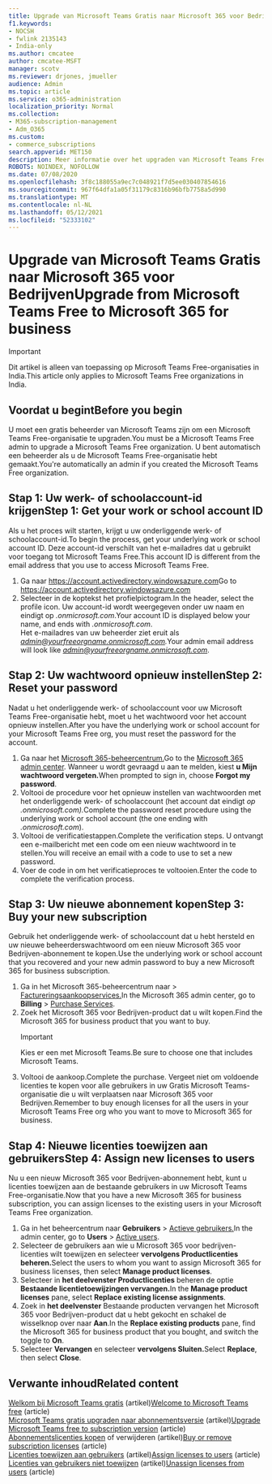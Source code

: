 ```yaml
---
title: Upgrade van Microsoft Teams Gratis naar Microsoft 365 voor Bedrijven
f1.keywords:
- NOCSH
- fwlink 2135143
- India-only
ms.author: cmcatee
author: cmcatee-MSFT
manager: scotv
ms.reviewer: drjones, jmueller
audience: Admin
ms.topic: article
ms.service: o365-administration
localization_priority: Normal
ms.collection:
- M365-subscription-management
- Adm_O365
ms.custom:
- commerce_subscriptions
search.appverid: MET150
description: Meer informatie over het upgraden van Microsoft Teams Free naar een nieuw Microsoft 365 voor Bedrijven-abonnement.
ROBOTS: NOINDEX, NOFOLLOW
ms.date: 07/08/2020
ms.openlocfilehash: 3f8c188055a9ec7c048921f7d5ee030407854616
ms.sourcegitcommit: 967f64dfa1a05f31179c8316b96bfb7758a5d990
ms.translationtype: MT
ms.contentlocale: nl-NL
ms.lasthandoff: 05/12/2021
ms.locfileid: "52333102"
---
```

# <a name="upgrade-from-microsoft-teams-free-to-microsoft-365-for-business"></a><span data-ttu-id="07717-103">Upgrade van Microsoft Teams Gratis naar Microsoft 365 voor Bedrijven</span><span class="sxs-lookup"><span data-stu-id="07717-103">Upgrade from Microsoft Teams Free to Microsoft 365 for business</span></span>

> [!IMPORTANT]
> <span data-ttu-id="07717-104">Dit artikel is alleen van toepassing op Microsoft Teams Free-organisaties in India.</span><span class="sxs-lookup"><span data-stu-id="07717-104">This article only applies to Microsoft Teams Free organizations in India.</span></span>

## <a name="before-you-begin"></a><span data-ttu-id="07717-105">Voordat u begint</span><span class="sxs-lookup"><span data-stu-id="07717-105">Before you begin</span></span>

<span data-ttu-id="07717-106">U moet een gratis beheerder van Microsoft Teams zijn om een Microsoft Teams Free-organisatie te upgraden.</span><span class="sxs-lookup"><span data-stu-id="07717-106">You must be a Microsoft Teams Free admin to upgrade a Microsoft Teams Free organization.</span></span> <span data-ttu-id="07717-107">U bent automatisch een beheerder als u de Microsoft Teams Free-organisatie hebt gemaakt.</span><span class="sxs-lookup"><span data-stu-id="07717-107">You're automatically an admin if you created the Microsoft Teams Free organization.</span></span>

## <a name="step-1-get-your-work-or-school-account-id"></a><span data-ttu-id="07717-108">Stap 1: Uw werk- of schoolaccount-id krijgen</span><span class="sxs-lookup"><span data-stu-id="07717-108">Step 1: Get your work or school account ID</span></span>

<span data-ttu-id="07717-109">Als u het proces wilt starten, krijgt u uw onderliggende werk- of schoolaccount-id.</span><span class="sxs-lookup"><span data-stu-id="07717-109">To begin the process, get your underlying work or school account ID.</span></span> <span data-ttu-id="07717-110">Deze account-id verschilt van het e-mailadres dat u gebruikt voor toegang tot Microsoft Teams Free.</span><span class="sxs-lookup"><span data-stu-id="07717-110">This account ID is different from the email address that you use to access Microsoft Teams Free.</span></span>

1. <span data-ttu-id="07717-111">Ga naar <a href="https://go.microsoft.com/fwlink/p/?linkid=2134797" target="_blank"><https://account.activedirectory.windowsazure.com></a></span><span class="sxs-lookup"><span data-stu-id="07717-111">Go to <a href="https://go.microsoft.com/fwlink/p/?linkid=2134797" target="_blank"><https://account.activedirectory.windowsazure.com></a></span></span>
2. <span data-ttu-id="07717-112">Selecteer in de koptekst het profielpictogram.</span><span class="sxs-lookup"><span data-stu-id="07717-112">In the header, select the profile icon.</span></span> <span data-ttu-id="07717-113">Uw account-id wordt weergegeven onder uw naam en eindigt op *.onmicrosoft.com*.</span><span class="sxs-lookup"><span data-stu-id="07717-113">Your account ID is displayed below your name, and ends with *.onmicrosoft.com*.</span></span>\
    <span data-ttu-id="07717-114">Het e-mailadres van uw beheerder ziet eruit als *admin@yourfreeorgname.onmicrosoft.com.*</span><span class="sxs-lookup"><span data-stu-id="07717-114">Your admin email address will look like *admin@yourfreeorgname.onmicrosoft.com*.</span></span>

## <a name="step-2-reset-your-password"></a><span data-ttu-id="07717-115">Stap 2: Uw wachtwoord opnieuw instellen</span><span class="sxs-lookup"><span data-stu-id="07717-115">Step 2: Reset your password</span></span>

<span data-ttu-id="07717-116">Nadat u het onderliggende werk- of schoolaccount voor uw Microsoft Teams Free-organisatie hebt, moet u het wachtwoord voor het account opnieuw instellen.</span><span class="sxs-lookup"><span data-stu-id="07717-116">After you have the underlying work or school account for your Microsoft Teams Free org, you must reset the password for the account.</span></span>

1. <span data-ttu-id="07717-117">Ga naar het <a href="https://go.microsoft.com/fwlink/p/?linkid=2024339" target="_blank">Microsoft 365-beheercentrum.</a></span><span class="sxs-lookup"><span data-stu-id="07717-117">Go to the <a href="https://go.microsoft.com/fwlink/p/?linkid=2024339" target="_blank">Microsoft 365 admin center</a>.</span></span> <span data-ttu-id="07717-118">Wanneer u wordt gevraagd u aan te melden, kiest **u Mijn wachtwoord vergeten.**</span><span class="sxs-lookup"><span data-stu-id="07717-118">When prompted to sign in, choose **Forgot my password**.</span></span>
2. <span data-ttu-id="07717-119">Voltooi de procedure voor het opnieuw instellen van wachtwoorden met het onderliggende werk- of schoolaccount (het account dat eindigt *op .onmicrosoft.com).*</span><span class="sxs-lookup"><span data-stu-id="07717-119">Complete the password reset procedure using the underlying work or school account (the one ending with *.onmicrosoft.com*).</span></span>
3. <span data-ttu-id="07717-120">Voltooi de verificatiestappen.</span><span class="sxs-lookup"><span data-stu-id="07717-120">Complete the verification steps.</span></span> <span data-ttu-id="07717-121">U ontvangt een e-mailbericht met een code om een nieuw wachtwoord in te stellen.</span><span class="sxs-lookup"><span data-stu-id="07717-121">You will receive an email with a code to use to set a new password.</span></span>
4. <span data-ttu-id="07717-122">Voer de code in om het verificatieproces te voltooien.</span><span class="sxs-lookup"><span data-stu-id="07717-122">Enter the code to complete the verification process.</span></span>

## <a name="step-3-buy-your-new-subscription"></a><span data-ttu-id="07717-123">Stap 3: Uw nieuwe abonnement kopen</span><span class="sxs-lookup"><span data-stu-id="07717-123">Step 3: Buy your new subscription</span></span>

<span data-ttu-id="07717-124">Gebruik het onderliggende werk- of schoolaccount dat u hebt hersteld en uw nieuwe beheerderswachtwoord om een nieuw Microsoft 365 voor Bedrijven-abonnement te kopen.</span><span class="sxs-lookup"><span data-stu-id="07717-124">Use the underlying work or school account that you recovered and your new admin password to buy a new Microsoft 365 for business subscription.</span></span>

1. <span data-ttu-id="07717-125">Ga in het Microsoft 365-beheercentrum naar   >  <a href="https://go.microsoft.com/fwlink/p/?linkid=868433" target="_blank">Factureringsaankoopservices.</a></span><span class="sxs-lookup"><span data-stu-id="07717-125">In the Microsoft 365 admin center, go to **Billing** > <a href="https://go.microsoft.com/fwlink/p/?linkid=868433" target="_blank">Purchase Services</a>.</span></span>
2. <span data-ttu-id="07717-126">Zoek het Microsoft 365 voor Bedrijven-product dat u wilt kopen.</span><span class="sxs-lookup"><span data-stu-id="07717-126">Find the Microsoft 365 for business product that you want to buy.</span></span>
    > [!IMPORTANT]
    > <span data-ttu-id="07717-127">Kies er een met Microsoft Teams.</span><span class="sxs-lookup"><span data-stu-id="07717-127">Be sure to choose one that includes Microsoft Teams.</span></span>
3. <span data-ttu-id="07717-128">Voltooi de aankoop.</span><span class="sxs-lookup"><span data-stu-id="07717-128">Complete the purchase.</span></span> <span data-ttu-id="07717-129">Vergeet niet om voldoende licenties te kopen voor alle gebruikers in uw Gratis Microsoft Teams-organisatie die u wilt verplaatsen naar Microsoft 365 voor Bedrijven.</span><span class="sxs-lookup"><span data-stu-id="07717-129">Remember to buy enough licenses for all the users in your Microsoft Teams Free org who you want to move to Microsoft 365 for business.</span></span>

## <a name="step-4-assign-new-licenses-to-users"></a><span data-ttu-id="07717-130">Stap 4: Nieuwe licenties toewijzen aan gebruikers</span><span class="sxs-lookup"><span data-stu-id="07717-130">Step 4: Assign new licenses to users</span></span>

<span data-ttu-id="07717-131">Nu u een nieuw Microsoft 365 voor Bedrijven-abonnement hebt, kunt u licenties toewijzen aan de bestaande gebruikers in uw Microsoft Teams Free-organisatie.</span><span class="sxs-lookup"><span data-stu-id="07717-131">Now that you have a new Microsoft 365 for business subscription, you can assign licenses to the existing users in your Microsoft Teams Free organization.</span></span>

1. <span data-ttu-id="07717-132">Ga in het beheercentrum naar **Gebruikers**  >  <a href="https://go.microsoft.com/fwlink/p/?linkid=834822" target="_blank">Actieve gebruikers.</a></span><span class="sxs-lookup"><span data-stu-id="07717-132">In the admin center, go to **Users** > <a href="https://go.microsoft.com/fwlink/p/?linkid=834822" target="_blank">Active users</a>.</span></span>
2. <span data-ttu-id="07717-133">Selecteer de gebruikers aan wie u Microsoft 365 voor bedrijven-licenties wilt toewijzen en selecteer **vervolgens Productlicenties beheren.**</span><span class="sxs-lookup"><span data-stu-id="07717-133">Select the users to whom you want to assign Microsoft 365 for business licenses, then select **Manage product licenses**.</span></span>
3. <span data-ttu-id="07717-134">Selecteer in **het deelvenster Productlicenties** beheren de optie **Bestaande licentietoewijzingen vervangen.**</span><span class="sxs-lookup"><span data-stu-id="07717-134">In the **Manage product licenses** pane, select **Replace existing license assignments**.</span></span>
4. <span data-ttu-id="07717-135">Zoek in **het deelvenster** Bestaande producten vervangen het Microsoft 365 voor Bedrijven-product dat u hebt gekocht en schakel de wisselknop over naar **Aan**.</span><span class="sxs-lookup"><span data-stu-id="07717-135">In the **Replace existing products** pane, find the Microsoft 365 for business product that you bought, and switch the toggle to **On**.</span></span>
5. <span data-ttu-id="07717-136">Selecteer **Vervangen** en selecteer **vervolgens Sluiten.**</span><span class="sxs-lookup"><span data-stu-id="07717-136">Select **Replace**, then select **Close**.</span></span>

## <a name="related-content"></a><span data-ttu-id="07717-137">Verwante inhoud</span><span class="sxs-lookup"><span data-stu-id="07717-137">Related content</span></span>

<span data-ttu-id="07717-138">[Welkom bij Microsoft Teams gratis](https://support.microsoft.com/office/6d79a648-6913-4696-9237-ed13de64ae3c) (artikel)</span><span class="sxs-lookup"><span data-stu-id="07717-138">[Welcome to Microsoft Teams free](https://support.microsoft.com/office/6d79a648-6913-4696-9237-ed13de64ae3c) (article)</span></span>\
<span data-ttu-id="07717-139">[Microsoft Teams gratis upgraden naar abonnementsversie](/microsoftteams/upgrade-freemium) (artikel)</span><span class="sxs-lookup"><span data-stu-id="07717-139">[Upgrade Microsoft Teams free to subscription version](/microsoftteams/upgrade-freemium) (article)</span></span>\
<span data-ttu-id="07717-140">[Abonnementslicenties kopen](../licenses/buy-licenses.md) of verwijderen (artikel)</span><span class="sxs-lookup"><span data-stu-id="07717-140">[Buy or remove subscription licenses](../licenses/buy-licenses.md) (article)</span></span>\
<span data-ttu-id="07717-141">[Licenties toewijzen aan gebruikers](../../admin/manage/assign-licenses-to-users.md) (artikel)</span><span class="sxs-lookup"><span data-stu-id="07717-141">[Assign licenses to users](../../admin/manage/assign-licenses-to-users.md) (article)</span></span>\
<span data-ttu-id="07717-142">[Licenties van gebruikers niet toewijzen](../../admin/manage/remove-licenses-from-users.md) (artikel)</span><span class="sxs-lookup"><span data-stu-id="07717-142">[Unassign licenses from users](../../admin/manage/remove-licenses-from-users.md) (article)</span></span>

